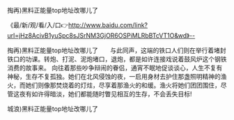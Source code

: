掏再)黑料正能量top地址改哪儿了

《最/新/观/看/入/口👉http://www.baidu.com/link?url=jHz8AcivB1yuSpc8sJSrNM3GjOR6OSPiMLRbBTcVT1O&wd》--

掏再)黑料正能量top地址改哪儿了　　与此同声，这端的铁口人们则在举行着堵封铁口的功课。转炮、打泥、泥炮堵口，退炮，都是如许连接戏说着鼓风炉这个钢铁消费的故事来。
向往着那些吵争辩闹的眷侣，通宵不眠地促谈谈心，人生不复有神秘，生存不复孤独。她们在北风侵蚀的夜，一启用身材去护住那盏照明精神的渔火，而她们则像那焚烧着的灯炷，尽享着那渔火的和缓。渔火将她们团团围住，尽管这夜有如许得暗淡，她们都能随时瞥见相互的生存，不会丢失目标!





城浪)黑料正能量top地址改哪儿了
